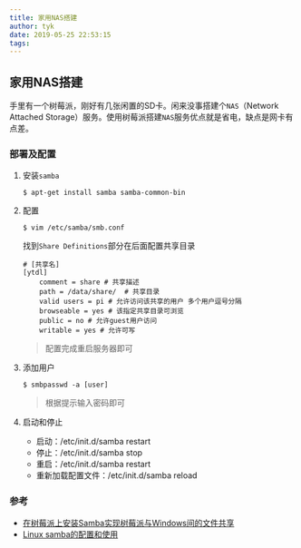 ```yaml
---
title: 家用NAS搭建
author: tyk
date: 2019-05-25 22:53:15
tags:
---
```



## 家用NAS搭建

手里有一个树莓派，刚好有几张闲置的SD卡。闲来没事搭建个`NAS`（Network Attached Storage）服务。使用树莓派搭建`NAS`服务优点就是省电，缺点是网卡有点差。

### 部署及配置

1. 安装`samba`

    ``` shell 
    $ apt-get install samba samba-common-bin
    ```

2. 配置

    ``` shell 
    $ vim /etc/samba/smb.conf
    ```

    找到`Share Definitions`部分在后面配置共享目录

    ```
    # [共享名] 
    [ytdl]
        comment = share # 共享描述
        path = /data/share/  # 共享目录
        valid users = pi # 允许访问该共享的用户 多个用户逗号分隔
        browseable = yes # 该指定共享目录可浏览
        public = no # 允许guest用户访问
        writable = yes # 允许可写
    ```

    > 配置完成重启服务器即可

3. 添加用户

    ```
    $ smbpasswd -a [user]
    ```

    > 根据提示输入密码即可

4. 启动和停止

    - 启动：/etc/init.d/samba restart
    - 停止：/etc/init.d/samba stop
    - 重启：/etc/init.d/samba restart
    - 重新加载配置文件：/etc/init.d/samba reload


### 参考

- [在树莓派上安装Samba实现树莓派与Windows间的文件共享](https://www.jianshu.com/p/ead92b06318e)
- [Linux samba的配置和使用](https://blog.csdn.net/weixin_40806910/article/details/81917077)